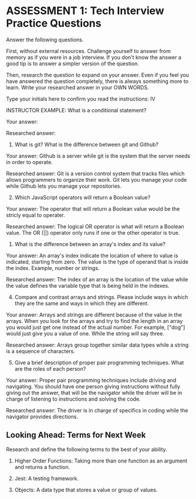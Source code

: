 # ASSESSMENT 1: Tech Interview Practice Questions

Answer the following questions.

First, without external resources. Challenge yourself to answer from memory as if you were in a job interview. If you don't know the answer a good tip is to answer a simpler version of the question.

Then, research the question to expand on your answer. Even if you feel you have answered the question completely, there is always something more to learn. Write your researched answer in your OWN WORDS.

Type your initials here to confirm you read the instructions: IV

INSTRUCTOR EXAMPLE: What is a conditional statement?

Your answer:

Researched answer:

1. What is git? What is the difference between git and Github?

Your answer: Github is a server while git is the system that the server needs in order to operate. 

Researched answer: Git is a version control system that tracks files which allows programmers to organize their work. Git lets you manage your code while Github lets you manage your repositories. 

2. Which JavaScript operators will return a Boolean value?

Your answer: The operator that will return a Boolean value would be the stricly equal to operater. 

Researched answer: The logical OR operator is what will return a Boolean value. The OR (||) operator only runs if one or the other operator is true. 

1. What is the difference between an array's index and its value?

Your answer: An array's index indicate the location of where to value is indicated, starting from zero. The value is the type of operand that is inside the index. Example, number or strings.

Researched answer: The index of an array is the location of the value while the value defines the variable type that is being held in the indexes. 

4. Compare and contrast arrays and strings. Please include ways in which they are the same and ways in which they are different.

Your answer: Arrays and strings are different because of the value in the arrays. When you look for the arrays and try to find the length in an array you would just get one instead of the actual number. For example, ["dog"] would just give you a value of one. While the string will say three. 

Researched answer: Arrays group together similar data types while a string is a sequence of characters. 

5. Give a brief description of proper pair programming techniques. What are the roles of each person?

Your answer: Proper pair programming techniques include driving and navigating. You should have one person giving instructions without fully giving out the answer, that will be the navigator while the driver will be in charge of listening to instructions and solving the code. 

Researched answer: The driver is in charge of specifics in coding while the navigator provides directions. 

## Looking Ahead: Terms for Next Week

Research and define the following terms to the best of your ability.

1. Higher Order Functions: Taking more than one function as an argument and returns a function. 

2. Jest: A testing framework. 

3. Objects: A data type that stores a value or group of values. 
